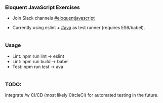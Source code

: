 ### Eloquent JavaScript Exercises

* Join Slack channels [#eloquentjavascript](https://linkedin-jr-engineers.slack.com/messages/CDD6ZFLTS/)

* Currently using eslint + [#ava](https://github.com/avajs/ava) as test runner (requires ES6/babel).

#

### Usage
* Lint: npm run lint  -> eslint
* Lint: npm run build -> babel
* Test: npm run test  -> ava

#

### TODO: 

integrate /w CI/CD (most likely CircleCI) for automated testing in the future.